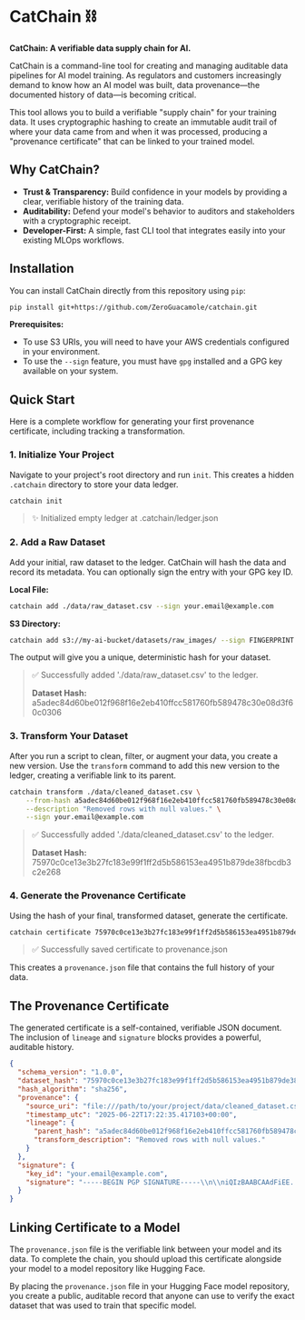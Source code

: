 # CatChain ⛓️

**CatChain: A verifiable data supply chain for AI.**

CatChain is a command-line tool for creating and managing auditable data pipelines for AI model training. As regulators and customers increasingly demand to know how an AI model was built, data provenance—the documented history of data—is becoming critical.

This tool allows you to build a verifiable "supply chain" for your training data. It uses cryptographic hashing to create an immutable audit trail of where your data came from and when it was processed, producing a "provenance certificate" that can be linked to your trained model.

## Why CatChain?

- **Trust & Transparency:** Build confidence in your models by providing a clear, verifiable history of the training data.
- **Auditability:** Defend your model's behavior to auditors and stakeholders with a cryptographic receipt.
- **Developer-First:** A simple, fast CLI tool that integrates easily into your existing MLOps workflows.

## Installation

You can install CatChain directly from this repository using `pip`:

```bash
pip install git+https://github.com/ZeroGuacamole/catchain.git
```

**Prerequisites:**

- To use S3 URIs, you will need to have your AWS credentials configured in your environment.
- To use the `--sign` feature, you must have `gpg` installed and a GPG key available on your system.

## Quick Start

Here is a complete workflow for generating your first provenance certificate, including tracking a transformation.

### 1. Initialize Your Project

Navigate to your project's root directory and run `init`. This creates a hidden `.catchain` directory to store your data ledger.

```bash
catchain init
```

> ✨ Initialized empty ledger at .catchain/ledger.json

### 2. Add a Raw Dataset

Add your initial, raw dataset to the ledger. CatChain will hash the data and record its metadata. You can optionally sign the entry with your GPG key ID.

**Local File:**

```bash
catchain add ./data/raw_dataset.csv --sign your.email@example.com
```

**S3 Directory:**

```bash
catchain add s3://my-ai-bucket/datasets/raw_images/ --sign FINGERPRINT
```

The output will give you a unique, deterministic hash for your dataset.

> ✅ Successfully added './data/raw_dataset.csv' to the ledger.
>
> **Dataset Hash:** a5adec84d60be012f968f16e2eb410ffcc581760fb589478c30e08d3f60c0306

### 3. Transform Your Dataset

After you run a script to clean, filter, or augment your data, you create a new version. Use the `transform` command to add this new version to the ledger, creating a verifiable link to its parent.

```bash
catchain transform ./data/cleaned_dataset.csv \
    --from-hash a5adec84d60be012f968f16e2eb410ffcc581760fb589478c30e08d3f60c0306 \
    --description "Removed rows with null values." \
    --sign your.email@example.com
```

> ✅ Successfully added './data/cleaned_dataset.csv' to the ledger.
>
> **Dataset Hash:** 75970c0ce13e3b27fc183e99f1ff2d5b586153ea4951b879de38fbcdb3c2e268

### 4. Generate the Provenance Certificate

Using the hash of your final, transformed dataset, generate the certificate.

```bash
catchain certificate 75970c0ce13e3b27fc183e99f1ff2d5b586153ea4951b879de38fbcdb3c2e268 --output provenance.json
```

> ✅ Successfully saved certificate to provenance.json

This creates a `provenance.json` file that contains the full history of your data.

## The Provenance Certificate

The generated certificate is a self-contained, verifiable JSON document. The inclusion of `lineage` and `signature` blocks provides a powerful, auditable history.

```json
{
  "schema_version": "1.0.0",
  "dataset_hash": "75970c0ce13e3b27fc183e99f1ff2d5b586153ea4951b879de38fbcdb3c2e268",
  "hash_algorithm": "sha256",
  "provenance": {
    "source_uri": "file:///path/to/your/project/data/cleaned_dataset.csv",
    "timestamp_utc": "2025-06-22T17:22:35.417103+00:00",
    "lineage": {
      "parent_hash": "a5adec84d60be012f968f16e2eb410ffcc581760fb589478c30e08d3f60c0306",
      "transform_description": "Removed rows with null values."
    }
  },
  "signature": {
    "key_id": "your.email@example.com",
    "signature": "-----BEGIN PGP SIGNATURE-----\\n\\niQIzBAABCAAdFiEE...\\n-----END PGP SIGNATURE-----\\n"
  }
}
```

## Linking Certificate to a Model

The `provenance.json` file is the verifiable link between your model and its data. To complete the chain, you should upload this certificate alongside your model to a model repository like Hugging Face.

By placing the `provenance.json` file in your Hugging Face model repository, you create a public, auditable record that anyone can use to verify the exact dataset that was used to train that specific model.
